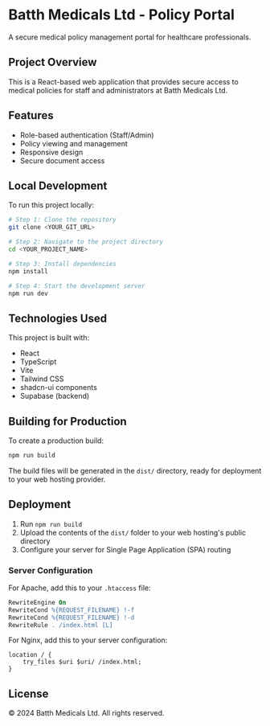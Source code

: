 # Batth Medicals Ltd - Policy Portal

A secure medical policy management portal for healthcare professionals.

## Project Overview

This is a React-based web application that provides secure access to medical policies for staff and administrators at Batth Medicals Ltd.

## Features

- Role-based authentication (Staff/Admin)
- Policy viewing and management
- Responsive design
- Secure document access

## Local Development

To run this project locally:

```sh
# Step 1: Clone the repository
git clone <YOUR_GIT_URL>

# Step 2: Navigate to the project directory
cd <YOUR_PROJECT_NAME>

# Step 3: Install dependencies
npm install

# Step 4: Start the development server
npm run dev
```

## Technologies Used

This project is built with:

- React
- TypeScript
- Vite
- Tailwind CSS
- shadcn-ui components
- Supabase (backend)

## Building for Production

To create a production build:

```sh
npm run build
```

The build files will be generated in the `dist/` directory, ready for deployment to your web hosting provider.

## Deployment

1. Run `npm run build`
2. Upload the contents of the `dist/` folder to your web hosting's public directory
3. Configure your server for Single Page Application (SPA) routing

### Server Configuration

For Apache, add this to your `.htaccess` file:
```apache
RewriteEngine On
RewriteCond %{REQUEST_FILENAME} !-f
RewriteCond %{REQUEST_FILENAME} !-d
RewriteRule . /index.html [L]
```

For Nginx, add this to your server configuration:
```nginx
location / {
    try_files $uri $uri/ /index.html;
}
```

## License

© 2024 Batth Medicals Ltd. All rights reserved.